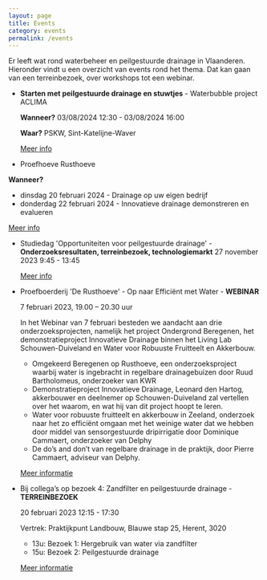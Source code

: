```yaml
---
layout: page
title: Events
category: events
permalink: /events
---
```


Er leeft wat rond waterbeheer en peilgestuurde drainage in Vlaanderen. 
Hieronder vindt u een overzicht van events rond het thema. Dat kan gaan van een terreinbezoek, over workshops tot een webinar.

- **Starten met peilgestuurde drainage en stuwtjes** - Waterbubble project ACLIMA
  
  **Wanneer?** 03/08/2024 12:30 - 03/08/2024 16:00
  
  **Waar?** PSKW, Sint-Katelijne-Waver

  [Meer info](https://www.proefstation.be/event/save-the-date-water-bubble-over-peilgestuurde-drainaige-en-stuwtjes/)
  
- Proefhoeve Rusthoeve

**Wanneer?** 
  - dinsdag 20 februari 2024 - Drainage op uw eigen bedrijf
  - donderdag 22 februari 2024 - Innovatieve drainage demonstreren en evalueren

[Meer info](https://www.proefboerderij-rusthoeve.nl/)

- Studiedag 'Opportuniteiten voor peilgestuurde drainage' - **Onderzoeksresultaten, terreinbezoek, technologiemarkt**
  27 november 2023 9:45 - 13:45

  [Meer info](https://www.canva.com/design/DAFuzWa8CVk/Z5PYIZLTIyW9lzbPpJFzSg/edit?utm_content=DAFuzWa8CVk&utm_campaign=designshare&utm_medium=link2&utm_source=sharebutton)

- Proefboerderij 'De Rusthoeve' - Op naar Efficiënt met Water - **WEBINAR**

  7 februari 2023, 19.00 – 20.30 uur

  In het Webinar van 7 februari besteden we aandacht aan drie onderzoeksprojecten, namelijk het project Ondergrond Beregenen, het demonstratieproject Innovatieve Drainage binnen het Living Lab Schouwen-Duiveland en Water voor Robuuste Fruitteelt en Akkerbouw.
   - Omgekeerd Beregenen op Rusthoeve, een onderzoeksproject waarbij water is ingebracht in regelbare drainagebuizen door Ruud Bartholomeus, onderzoeker van KWR
   - Demonstratieproject Innovatieve Drainage, Leonard den Hartog, akkerbouwer en deelnemer op Schouwen-Duiveland zal vertellen over het waarom, en wat hij van dit project hoopt te leren. 
   - Water voor robuuste fruitteelt en akkerbouw in Zeeland, onderzoek naar het zo efficiënt omgaan met het weinige water dat we hebben door middel van sensorgestuurde dripirrigatie door Dominique Cammaert, onderzoeker van Delphy 
   - De do’s and don’t van regelbare drainage in de praktijk, door Pierre Cammaert, adviseur van Delphy.

   [Meer informatie](https://uikc.webinargeek.com/water-webinar)

- Bij collega’s op bezoek 4: Zandfilter en peilgestuurde drainage - **TERREINBEZOEK**

  20 februari 2023  12:15 - 17:30

  Vertrek: Praktijkpunt Landbouw, Blauwe stap 25, Herent, 3020

  - 13u: Bezoek 1: Hergebruik van water via zandfilter
  - 15u: Bezoek 2: Peilgestuurde drainage 

  [Meer informatie](https://praktijkpuntlandbouw.be/activiteit/bij-collegas-op-bezoek-4-zandfilter-en-peilgestuurde-drainage/)

